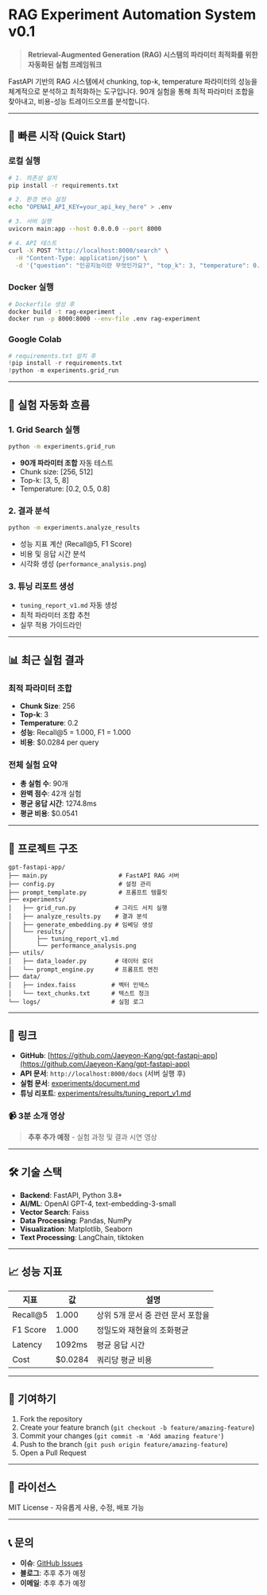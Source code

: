 # RAG Experiment Automation System v0.1

> **Retrieval-Augmented Generation (RAG) 시스템의 파라미터 최적화를 위한 자동화된 실험 프레임워크**

FastAPI 기반의 RAG 시스템에서 chunking, top-k, temperature 파라미터의 성능을 체계적으로 분석하고 최적화하는 도구입니다. 90개 실험을 통해 최적 파라미터 조합을 찾아내고, 비용-성능 트레이드오프를 분석합니다.

---

## 🚀 빠른 시작 (Quick Start)

### 로컬 실행
```bash
# 1. 의존성 설치
pip install -r requirements.txt

# 2. 환경 변수 설정
echo "OPENAI_API_KEY=your_api_key_here" > .env

# 3. 서버 실행
uvicorn main:app --host 0.0.0.0 --port 8000

# 4. API 테스트
curl -X POST "http://localhost:8000/search" \
  -H "Content-Type: application/json" \
  -d '{"question": "인공지능이란 무엇인가요?", "top_k": 3, "temperature": 0.2}'
```

### Docker 실행
```bash
# Dockerfile 생성 후
docker build -t rag-experiment .
docker run -p 8000:8000 --env-file .env rag-experiment
```

### Google Colab
```python
# requirements.txt 설치 후
!pip install -r requirements.txt
!python -m experiments.grid_run
```

---

## 🔬 실험 자동화 흐름

### 1. Grid Search 실행
```bash
python -m experiments.grid_run
```
- **90개 파라미터 조합** 자동 테스트
- Chunk size: [256, 512]
- Top-k: [3, 5, 8]  
- Temperature: [0.2, 0.5, 0.8]

### 2. 결과 분석
```bash
python -m experiments.analyze_results
```
- 성능 지표 계산 (Recall@5, F1 Score)
- 비용 및 응답 시간 분석
- 시각화 생성 (`performance_analysis.png`)

### 3. 튜닝 리포트 생성
- `tuning_report_v1.md` 자동 생성
- 최적 파라미터 조합 추천
- 실무 적용 가이드라인

---

## 📊 최근 실험 결과

### 최적 파라미터 조합
- **Chunk Size**: 256
- **Top-k**: 3  
- **Temperature**: 0.2
- **성능**: Recall@5 = 1.000, F1 = 1.000
- **비용**: $0.0284 per query

### 전체 실험 요약
- **총 실험 수**: 90개
- **완벽 점수**: 42개 실험
- **평균 응답 시간**: 1274.8ms
- **평균 비용**: $0.0541

---

## 📁 프로젝트 구조

```
gpt-fastapi-app/
├── main.py                    # FastAPI RAG 서버
├── config.py                  # 설정 관리
├── prompt_template.py         # 프롬프트 템플릿
├── experiments/
│   ├── grid_run.py           # 그리드 서치 실행
│   ├── analyze_results.py    # 결과 분석
│   ├── generate_embedding.py # 임베딩 생성
│   └── results/
│       ├── tuning_report_v1.md
│       └── performance_analysis.png
├── utils/
│   ├── data_loader.py        # 데이터 로더
│   └── prompt_engine.py      # 프롬프트 엔진
├── data/
│   ├── index.faiss          # 벡터 인덱스
│   └── text_chunks.txt      # 텍스트 청크
└── logs/                    # 실험 로그
```

---

## 🔗 링크

- **GitHub**: [https://github.com/Jaeyeon-Kang/gpt-fastapi-app](https://github.com/Jaeyeon-Kang/gpt-fastapi-app)
- **API 문서**: `http://localhost:8000/docs` (서버 실행 후)
- **실험 문서**: [experiments/document.md](experiments/document.md)
- **튜닝 리포트**: [experiments/results/tuning_report_v1.md](experiments/results/tuning_report_v1.md)

### 📹 3분 소개 영상
> **추후 추가 예정** - 실험 과정 및 결과 시연 영상

---

## 🛠️ 기술 스택

- **Backend**: FastAPI, Python 3.8+
- **AI/ML**: OpenAI GPT-4, text-embedding-3-small
- **Vector Search**: Faiss
- **Data Processing**: Pandas, NumPy
- **Visualization**: Matplotlib, Seaborn
- **Text Processing**: LangChain, tiktoken

---

## 📈 성능 지표

| 지표 | 값 | 설명 |
|------|-----|------|
| Recall@5 | 1.000 | 상위 5개 문서 중 관련 문서 포함율 |
| F1 Score | 1.000 | 정밀도와 재현율의 조화평균 |
| Latency | 1092ms | 평균 응답 시간 |
| Cost | $0.0284 | 쿼리당 평균 비용 |

---

## 🤝 기여하기

1. Fork the repository
2. Create your feature branch (`git checkout -b feature/amazing-feature`)
3. Commit your changes (`git commit -m 'Add amazing feature'`)
4. Push to the branch (`git push origin feature/amazing-feature`)
5. Open a Pull Request

---

## 📄 라이선스

MIT License - 자유롭게 사용, 수정, 배포 가능

---

## 📞 문의

- **이슈**: [GitHub Issues](https://github.com/Jaeyeon-Kang/gpt-fastapi-app/issues)
- **블로그**: 추후 추가 예정
- **이메일**: 추후 추가 예정
